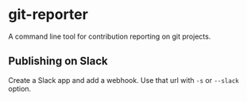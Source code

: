# git-reporter

A command line tool for contribution reporting on git projects.

## Publishing on Slack

Create a Slack app and add a webhook. Use that url with `-s` or `--slack` 
option.
